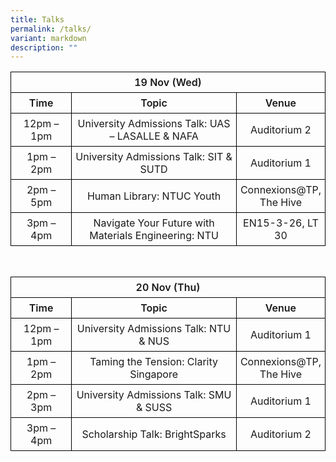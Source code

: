 ```yaml
---
title: Talks
permalink: /talks/
variant: markdown
description: ""
---
```

<style>
  .schedule-table {
    width: 100%;
    border-collapse: collapse;
  }
  .schedule-table th,
  .schedule-table td {
    border: 1px solid black;
    padding: 6px;
    text-align: center;
  }
  .schedule-table th {
	font-weight:600;
	text-align:center!important;
  }
  .schedule-table.green th {
	font-weight:600;
  }
  /* Consistent column widths */
  .col-time { width: 20%; font-weight:600; }
  .col-topic { width: 55%;font-weight:600; }
  .col-venue { width: 25%; font-weight:600;}
</style>


<table class="schedule-table">
  <tbody><tr>
    <th colspan="3">19 Nov (Wed)</th>
  </tr>
  <tr>
    <td class="col-time">Time</td>
    <td class="col-topic">Topic</td>
    <td class="col-venue">Venue</td>
  </tr>
  <tr>
    <td>12pm – 1pm</td>
    <td>University Admissions Talk: UAS – LASALLE &amp; NAFA</td>
    <td>Auditorium 2</td>
  </tr>
  <tr>
    <td>1pm – 2pm</td>
    <td>University Admissions Talk: SIT &amp; SUTD</td>
    <td>Auditorium 1</td>
  </tr>
	<tr>
    <td>2pm – 5pm</td>
    <td>Human Library: NTUC Youth</td>
    <td>Connexions@TP, The Hive</td>
  </tr>
	<tr>
    <td>3pm – 4pm</td>
    <td>Navigate Your Future with Materials Engineering: NTU</td>
    <td>EN15-3-26, LT 30</td>
  </tr>
</tbody></table>

<br>


<table class="schedule-table green">
  <tbody><tr>
    <th colspan="3">20 Nov (Thu)</th>
  </tr>
  <tr>
    <td class="col-time">Time</td>
    <td class="col-topic">Topic</td>
    <td class="col-venue">Venue</td>
  </tr>
  <tr>
    <td>12pm – 1pm</td>
    <td>University Admissions Talk: NTU &amp; NUS</td>
    <td>Auditorium 1</td>
  </tr>
	<tr>
    <td>1pm – 2pm</td>
    <td>Taming the Tension: Clarity Singapore</td>
    <td>Connexions@TP, The Hive</td>
  </tr>
  <tr>
    <td>2pm – 3pm</td>
    <td>University Admissions Talk: SMU &amp; SUSS</td>
    <td>Auditorium 1</td>
  </tr>
	<tr>
    <td>3pm – 4pm</td>
    <td>Scholarship Talk: BrightSparks</td>
    <td>Auditorium 2</td>
  </tr>
</tbody></table>

<style>
	.col.is-8.is-offset-2.print-content{
	width:75%;
	}
.col.is-1.has-float-btns.is-position-relative.is-hidden-touch
	{
	display:none;
	}
</style>